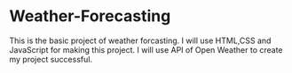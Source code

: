# Weather-Forecasting
This is the basic project of weather forcasting.
I will use HTML,CSS and JavaScript for making this project.
I will use API of Open Weather to create my project successful.
